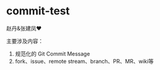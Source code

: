 # commit-test


赵丹&张建凤♥

主要涉及内容：

1. 规范化的 Git Commit Message
2. fork、issue、remote stream、branch、PR、MR、wiki等
